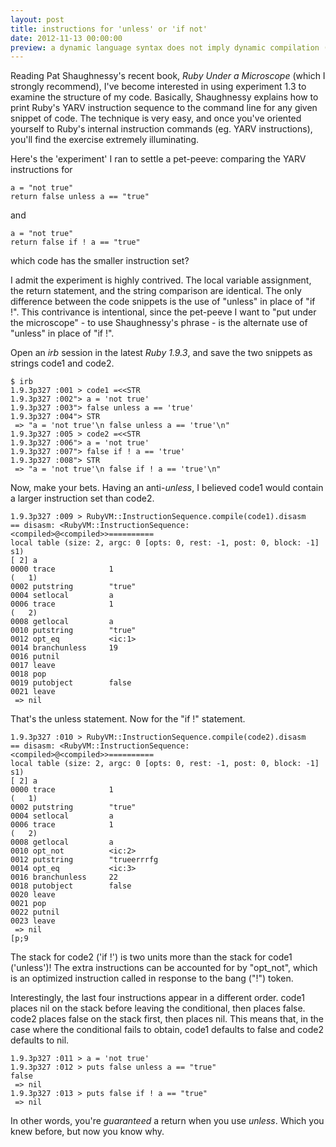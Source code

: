 ```yaml
---
layout: post
title: instructions for 'unless' or 'if not'
date: 2012-11-13 00:00:00
preview: a dynamic language syntax does not imply dynamic compilation (obvious in hindsight)
---
```


Reading Pat Shaughnessy's recent book, *Ruby Under a Microscope* (which I strongly recommend), I've become interested in using experiment 1.3 to examine the structure of my code. Basically, Shaughnessy explains how to print Ruby's YARV instruction sequence to the command line for any given snippet of code. The technique is very easy, and once you've oriented yourself to Ruby's internal instruction commands (eg. YARV instructions), you'll find the exercise extremely illuminating.

Here's the 'experiment' I ran to settle a pet-peeve: comparing the YARV instructions for 

    a = "not true"
    return false unless a == "true"

and

    a = "not true"
    return false if ! a == "true"

which code has the smaller instruction set?

I admit the experiment is highly contrived. The local variable assignment, the return statement, and the string comparison are identical. The only difference between the code snippets is the use of "unless" in place of "if !". This contrivance is intentional, since the pet-peeve I want to "put under the microscope" - to use Shaughnessy's phrase - is the alternate use of "unless" in place of "if !".

Open an *irb* session in the latest *Ruby 1.9.3*, and save the two snippets as strings code1 and code2.

    $ irb
    1.9.3p327 :001 > code1 =<<STR
    1.9.3p327 :002"> a = 'not true'
    1.9.3p327 :003"> false unless a == 'true'
    1.9.3p327 :004"> STR
     => "a = 'not true'\n false unless a == 'true'\n"
    1.9.3p327 :005 > code2 =<<STR
    1.9.3p327 :006"> a = 'not true'
    1.9.3p327 :007"> false if ! a == 'true'
    1.9.3p327 :008"> STR
     => "a = 'not true'\n false if ! a == 'true'\n"

Now, make your bets. Having an anti-*unless*, I believed code1 would contain a larger instruction set than code2.

    1.9.3p327 :009 > RubyVM::InstructionSequence.compile(code1).disasm
    == disasm: <RubyVM::InstructionSequence:<compiled>@<compiled>>==========
    local table (size: 2, argc: 0 [opts: 0, rest: -1, post: 0, block: -1] s1)
    [ 2] a          
    0000 trace            1                                               (   1)
    0002 putstring        "true"
    0004 setlocal         a
    0006 trace            1                                               (   2)
    0008 getlocal         a
    0010 putstring        "true"
    0012 opt_eq           <ic:1>
    0014 branchunless     19
    0016 putnil           
    0017 leave            
    0018 pop              
    0019 putobject        false
    0021 leave            
     => nil 

That's the unless statement. Now for the "if !" statement.

    1.9.3p327 :010 > RubyVM::InstructionSequence.compile(code2).disasm
    == disasm: <RubyVM::InstructionSequence:<compiled>@<compiled>>==========
    local table (size: 2, argc: 0 [opts: 0, rest: -1, post: 0, block: -1] s1)
    [ 2] a          
    0000 trace            1                                               (   1)
    0002 putstring        "true"
    0004 setlocal         a
    0006 trace            1                                               (   2)
    0008 getlocal         a
    0010 opt_not          <ic:2>
    0012 putstring        "trueerrrfg
    0014 opt_eq           <ic:3>
    0016 branchunless     22
    0018 putobject        false
    0020 leave            
    0021 pop              
    0022 putnil           
    0023 leave            
     => nil 
    [p;9
The stack for code2 ('if !') is two units more than the stack for code1 ('unless')! The extra instructions can be accounted for by "opt_not", which is an optimized instruction called in response to the bang ("!") token.

Interestingly, the last four instructions appear in a different order. code1 places nil on the stack before leaving the conditional, then places false. code2 places false on the stack first, then places nil. This means that, in the case where the conditional fails to obtain, code1 defaults to false and code2 defaults to nil.

    1.9.3p327 :011 > a = 'not true'
    1.9.3p327 :012 > puts false unless a == "true"
    false
     => nil
    1.9.3p327 :013 > puts false if ! a == "true"
     => nil

In other words, you're *guaranteed* a return when you use *unless*. Which you knew before, but now you know why.
